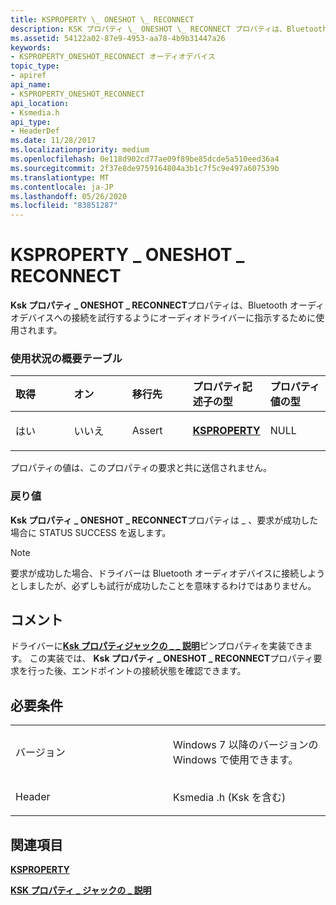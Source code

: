 ```yaml
---
title: KSPROPERTY \_ ONESHOT \_ RECONNECT
description: KSK プロパティ \_ ONESHOT \_ RECONNECT プロパティは、Bluetooth オーディオデバイスへの接続を試行するようにオーディオドライバーに指示するために使用されます。
ms.assetid: 54122a02-87e9-4953-aa78-4b9b31447a26
keywords:
- KSPROPERTY_ONESHOT_RECONNECT オーディオデバイス
topic_type:
- apiref
api_name:
- KSPROPERTY_ONESHOT_RECONNECT
api_location:
- Ksmedia.h
api_type:
- HeaderDef
ms.date: 11/28/2017
ms.localizationpriority: medium
ms.openlocfilehash: 0e118d902cd77ae09f89be85dcde5a510eed36a4
ms.sourcegitcommit: 2f37e8de9759164804a3b1c7f5c9e497a607539b
ms.translationtype: MT
ms.contentlocale: ja-JP
ms.lasthandoff: 05/26/2020
ms.locfileid: "83851287"
---
```

# <a name="ksproperty_oneshot_reconnect"></a>KSPROPERTY \_ ONESHOT \_ RECONNECT


**Ksk プロパティ \_ ONESHOT \_ RECONNECT**プロパティは、Bluetooth オーディオデバイスへの接続を試行するようにオーディオドライバーに指示するために使用されます。

### <a name="span-idusage_summary_tablespanspan-idusage_summary_tablespanspan-idusage_summary_tablespanusage-summary-table"></a><span id="Usage_Summary_Table"></span><span id="usage_summary_table"></span><span id="USAGE_SUMMARY_TABLE"></span>使用状況の概要テーブル

<table>
<colgroup>
<col width="20%" />
<col width="20%" />
<col width="20%" />
<col width="20%" />
<col width="20%" />
</colgroup>
<thead>
<tr class="header">
<th align="left">取得</th>
<th align="left">オン</th>
<th align="left">移行先</th>
<th align="left">プロパティ記述子の型</th>
<th align="left">プロパティ値の型</th>
</tr>
</thead>
<tbody>
<tr class="odd">
<td align="left"><p>はい</p></td>
<td align="left"><p>いいえ</p></td>
<td align="left"><p>Assert</p></td>
<td align="left"><p><a href="https://docs.microsoft.com/previous-versions/ff564262(v=vs.85)" data-raw-source="[&lt;strong&gt;KSPROPERTY&lt;/strong&gt;](https://docs.microsoft.com/previous-versions/ff564262(v=vs.85))"><strong>KSPROPERTY</strong></a></p></td>
<td align="left"><p>NULL</p></td>
</tr>
</tbody>
</table>

 

プロパティの値は、このプロパティの要求と共に送信されません。

### <a name="span-idreturn_valuespanspan-idreturn_valuespanspan-idreturn_valuespanreturn-value"></a><span id="Return_Value"></span><span id="return_value"></span><span id="RETURN_VALUE"></span>戻り値

**Ksk プロパティ \_ ONESHOT \_ RECONNECT**プロパティは \_ 、要求が成功した場合に STATUS SUCCESS を返します。

> [!NOTE]
> 要求が成功した場合、ドライバーは Bluetooth オーディオデバイスに接続しようとしましたが、必ずしも試行が成功したことを意味するわけではありません。

 

<a name="remarks"></a>コメント
-------

ドライバーに[**Ksk プロパティジャックの \_ \_ 説明**](ksproperty-jack-description.md)ピンプロパティを実装できます。 この実装では、 **Ksk プロパティ \_ ONESHOT \_ RECONNECT**プロパティ要求を行った後、エンドポイントの接続状態を確認できます。

<a name="requirements"></a>必要条件
------------

<table>
<colgroup>
<col width="50%" />
<col width="50%" />
</colgroup>
<tbody>
<tr class="odd">
<td align="left"><p>バージョン</p></td>
<td align="left"><p>Windows 7 以降のバージョンの Windows で使用できます。</p></td>
</tr>
<tr class="even">
<td align="left"><p>Header</p></td>
<td align="left">Ksmedia .h (Ksk を含む)</td>
</tr>
</tbody>
</table>

## <a name="span-idsee_alsospansee-also"></a><span id="see_also"></span>関連項目


[**KSPROPERTY**](https://docs.microsoft.com/previous-versions/ff564262(v=vs.85))

[**KSK プロパティ \_ ジャックの \_ 説明**](ksproperty-jack-description.md)

 

 






